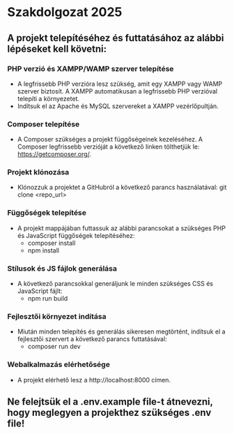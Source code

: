# Szakdolgozat 2025

## A projekt telepítéséhez és futtatásához az alábbi lépéseket kell követni:

### PHP verzió és XAMPP/WAMP szerver telepítése
- A legfrissebb PHP verzióra lesz szükség, amit egy XAMPP vagy WAMP szerver biztosít. A XAMPP automatikusan a legfrissebb PHP verzióval telepíti a környezetet.
- Indítsuk el az Apache és MySQL szervereket a XAMPP vezérlőpultján.

### Composer telepítése
- A Composer szükséges a projekt függőségeinek kezeléséhez. A Composer legfrissebb verzióját a következő linken tölthetjük le: https://getcomposer.org/.

### Projekt klónozása
- Klónozzuk a projektet a GitHubról a következő parancs használatával: git clone <repo_url>

### Függőségek telepítése
- A projekt mappájában futtassuk az alábbi parancsokat a szükséges PHP és JavaScript függőségek telepítéséhez:
  - composer install
  - npm install

### Stílusok és JS fájlok generálása
- A következő parancsokkal generáljunk le minden szükséges CSS és JavaScript fájlt:
  - npm run build

### Fejlesztői környezet indítása
- Miután minden telepítés és generálás sikeresen megtörtént, indítsuk el a fejlesztői szervert a következő parancs futtatásával:
  - composer run dev

### Webalkalmazás elérhetősége
- A projekt elérhető lesz a http://localhost:8000 címen.

## Ne felejtsük el a .env.example file-t átnevezni, hogy meglegyen a projekthez szükséges .env file!
